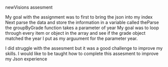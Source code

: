 newVisions assesment

My goal with the assignment was to first to bring the json into my index Next parse the data and store the information in a variable called theParse the groupByGrade function takes a parameter of year My goal was to loop through every item or object in the array and see if the grade object matched the year I put as my arguument for the parameter year.

I did struggle with the assesment but it was a good challenge to improve my skills. I would like to be taught how to complete this assesment to improve my Json experience

